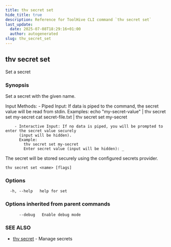 ```yaml
---
title: thv secret set
hide_title: true
description: Reference for ToolHive CLI command `thv secret set`
last_update:
  date: 2025-07-08T18:29:16+01:00
  author: autogenerated
slug: thv_secret_set
---
```


## thv secret set

Set a secret

### Synopsis

Set a secret with the given name.

Input Methods:
		- Piped Input: If data is piped to the command, the secret value will be read from stdin.
		  Examples:
		    echo "my-secret-value" | thv secret set my-secret
		    cat secret-file.txt | thv secret set my-secret
		
		- Interactive Input: If no data is piped, you will be prompted to enter the secret value securely
		  (input will be hidden).
		  Example:
		    thv secret set my-secret
		    Enter secret value (input will be hidden): _

The secret will be stored securely using the configured secrets provider.

```
thv secret set <name> [flags]
```

### Options

```
  -h, --help   help for set
```

### Options inherited from parent commands

```
      --debug   Enable debug mode
```

### SEE ALSO

* [thv secret](thv_secret.md)	 - Manage secrets

